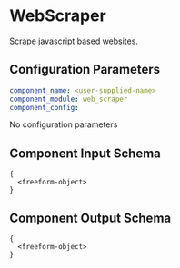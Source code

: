 # WebScraper

Scrape javascript based websites.

## Configuration Parameters

```yaml
component_name: <user-supplied-name>
component_module: web_scraper
component_config:
```

No configuration parameters


## Component Input Schema

```
{
  <freeform-object>
}
```


## Component Output Schema

```
{
  <freeform-object>
}
```
